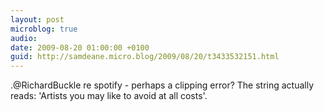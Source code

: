 ```yaml
---
layout: post
microblog: true
audio: 
date: 2009-08-20 01:00:00 +0100
guid: http://samdeane.micro.blog/2009/08/20/t3433532151.html
---
```

.@RichardBuckle re spotify - perhaps a clipping error? The string actually reads: 'Artists you may like to avoid at all costs'.

